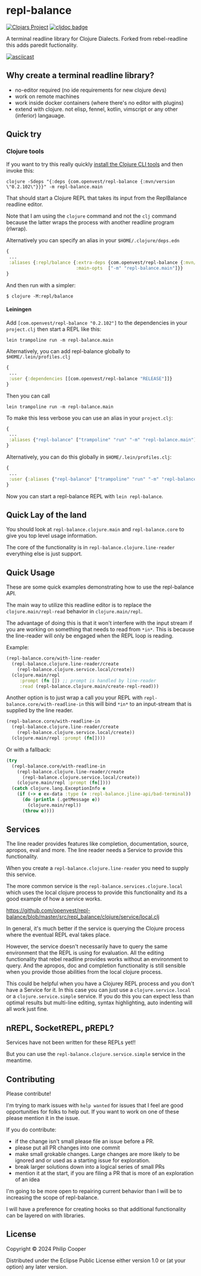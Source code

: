 # repl-balance

[![Clojars Project](https://img.shields.io/clojars/v/com.openvest/repl-balance.svg?include_prereleases)](https://clojars.org/com.openvest/repl-balance)
[![cljdoc badge](https://cljdoc.org/badge/com.openvest/repl-balance)](https://cljdoc.org/d/com.openvest/repl-balance/)

A terminal readline library for Clojure Dialects.  Forked from rebel-readline this adds paredit fuctionality.

[![asciicast](https://asciinema.org/a/160597.png)](https://asciinema.org/a/160597)

## Why create a terminal readline library?

- no-editor required (no ide requirements for new clojure devs)
- work on remote machines
- work inside docker containers (where there's no editor with plugins)
- extend with clojure. not elisp, fennel, kotlin, vimscript or any other (inferior) langauage.


## Quick try

### Clojure tools

If you want to try this really quickly
[install the Clojure CLI tools](https://clojure.org/guides/getting_started)
and then invoke this:

```shell
clojure -Sdeps "{:deps {com.openvest/repl-balance {:mvn/version \"0.2.102\"}}}" -m repl-balance.main
```

That should start a Clojure REPL that takes its input from the ReplBalance readline editor.

Note that I am using the `clojure` command and not the `clj` command
because the latter wraps the process with another readline program (rlwrap).

Alternatively you can specify an alias in your `$HOME/.clojure/deps.edn`

```clojure
{
 ...
 :aliases {:repl/balance {:extra-deps {com.openvest/repl-balance {:mvn/version "0.2.102"}}
                          :main-opts  ["-m" "repl-balance.main"]}}
}
```

And then run with a simpler:

```shell
$ clojure -M:repl/balance
```

#### Leiningen

Add `[com.openvest/repl-balance "0.2.102"]` to the dependencies in your
`project.clj` then start a REPL like this:

```shell
lein trampoline run -m repl-balance.main
```

Alternatively, you can add repl-balance globally to `$HOME/.lein/profiles.clj`

```clojure
{
 ...
 :user {:dependencies [[com.openvest/repl-balance "RELEASE"]]}
}
```

Then you can call

```shell
lein trampoline run -m repl-balance.main
```

To make this less verbose you can use an alias in your `project.clj`:

```clojure
{
 ...
 :aliases {"repl-balance" ["trampoline" "run" "-m" "repl-balance.main"]}
}
```

Alternatively, you can do this globally in `$HOME/.lein/profiles.clj`:

```clojure
{
 ...
 :user {:aliases {"repl-balance" ["trampoline" "run" "-m" "repl-balance.main"]}}
}
```

Now you can start a repl-balance REPL with `lein repl-balance`.


## Quick Lay of the land

You should look at `repl-balance.clojure.main` and `repl-balance.core`
to give you top level usage information.

The core of the functionality is in
`repl-balance.clojure.line-reader` everything else is just support.

## Quick Usage

These are some quick examples demonstrating how to use the repl-balance
API.

The main way to utilize this readline editor is to replace the
`clojure.main/repl-read` behavior in `clojure.main/repl`.

The advantage of doing this is that it won't interfere with the input
stream if you are working on something that needs to read from
`*in*`. This is because the line-reader will only be engaged when the
REPL loop is reading.

Example:

```clojure
(repl-balance.core/with-line-reader
  (repl-balance.clojure.line-reader/create
    (repl-balance.clojure.service.local/create))
  (clojure.main/repl
     :prompt (fn []) ;; prompt is handled by line-reader
     :read (repl-balance.clojure.main/create-repl-read)))
```

Another option is to just wrap a call you your REPL with
`repl-balance.core/with-readline-in` this will bind `*in*` to an
input-stream that is supplied by the line reader.

```clojure
(repl-balance.core/with-readline-in
  (repl-balance.clojure.line-reader/create
    (repl-balance.clojure.service.local/create))
  (clojure.main/repl :prompt (fn[])))
```

Or with a fallback:

```clojure
(try
  (repl-balance.core/with-readline-in
    (repl-balance.clojure.line-reader/create
      (repl-balance.clojure.service.local/create))
    (clojure.main/repl :prompt (fn[])))
  (catch clojure.lang.ExceptionInfo e
    (if (-> e ex-data :type (= :repl-balance.jline-api/bad-terminal))
      (do (println (.getMessage e))
        (clojure.main/repl))
      (throw e))))
```

## Services

The line reader provides features like completion, documentation,
source, apropos, eval and more. The line reader needs a Service to
provide this functionality.

When you create a `repl-balance.clojure.line-reader`
you need to supply this service.

The more common service is the
`repl-balance.services.clojure.local` which uses the
local clojure process to provide this functionality and its a good
example of how a service works.

https://github.com/openvest/repl-balance/blob/master/src/repl_balance/clojure/service/local.clj


In general, it's much better if the service is querying the Clojure process
where the eventual REPL eval takes place.

However, the service doesn't necessarily have to query the same
environment that the REPL is using for evaluation. All the editing
functionality that rebel readline provides works without an
environment to query. And the apropos, doc and completion functionality is
still sensible when you provide those abilities from the local clojure process.

This could be helpful when you have a Clojurey REPL process and you
don't have a Service for it. In this case you can just use a
`clojure.service.local` or a `clojure.service.simple` service. If you
do this you can expect less than optimal results but multi-line
editing, syntax highlighting, auto indenting will all work just fine.


## nREPL, SocketREPL, pREPL?

Services have not been written for these REPLs yet!!

But you can use the `repl-balance.clojure.service.simple` service in the meantime.

## Contributing

Please contribute!

I'm trying to mark issues with `help wanted` for issues that I feel
are good opportunities for folks to help out. If you want to work on
one of these please mention it in the issue.

If you do contribute:

* if the change isn't small please file an issue before a PR.
* please put all PR changes into one commit
* make small grokable changes. Large changes are more likely to be
  ignored and or used as a starting issue for exploration.
* break larger solutions down into a logical series of small PRs
* mention it at the start, if you are filing a PR that is more of an
  exploration of an idea

I'm going to be more open to repairing current behavior than I will be
to increasing the scope of repl-balance.

I will have a preference for creating hooks so that additional functionality
can be layered on with libraries.


## License

Copyright © 2024 Philip Cooper

Distributed under the Eclipse Public License either version 1.0 or (at
your option) any later version.
